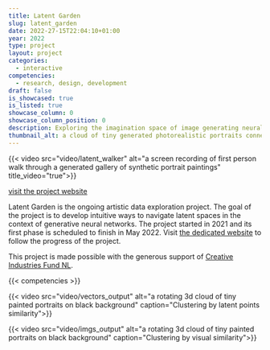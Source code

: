 ```yaml
---
title: Latent Garden
slug: latent_garden
date: 2022-27-15T22:04:10+01:00
year: 2022
type: project
layout: project
categories:
  - interactive
competencies:
  - research, design, development
draft: false
is_showcased: true
is_listed: true
showcase_column: 0
showcase_column_position: 0
description: Exploring the imagination space of image generating neural networks.
thumbnail_alt: a cloud of tiny generated photorealistic portraits connected with green lines on black background
---
```


{{< video src="video/latent_walker" alt="a screen recording of first person walk through a generated gallery of synthetic portrait paintings" title_video="true">}}

[visit the project website](https://latent.garden)

Latent Garden is the ongoing artistic data exploration project. The goal of the project is to develop intuitive ways to navigate latent spaces in the context of generative neural networks. The project started in 2021 and its first phase is scheduled to finish in May 2022. Visit [the dedicated website](https://latent.garden) to follow the progress of the project.

This project is made possible with the generous support of [Creative Industries Fund NL](https://stimuleringsfonds.nl/en/).

{{< competencies >}}

{{< video src="video/vectors_output" alt="a rotating 3d cloud of tiny painted portraits on black background" caption="Clustering by latent points similarity">}}

{{< video src="video/imgs_output" alt="a rotating 3d cloud of tiny painted portraits on black background" caption="Clustering by visual similarity">}}

